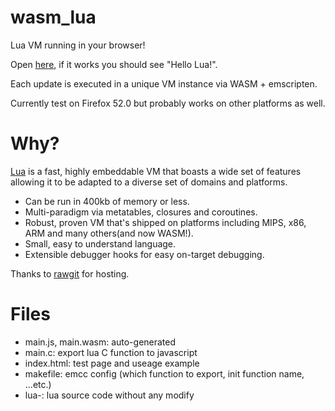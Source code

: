 # wasm_lua
Lua VM running in your browser!

Open [here](https://cdn.rawgit.com/vvanders/wasm_lua/d68f46a8/main.html), if it works you should see "Hello Lua!".

Each update is executed in a unique VM instance via WASM + emscripten.

Currently test on Firefox 52.0 but probably works on other platforms as well.

# Why?
[Lua](https://en.wikipedia.org/wiki/Lua_(programming_language)) is a fast, highly embeddable VM that boasts a wide set of features allowing it to be adapted to a diverse set of domains and platforms.

* Can be run in 400kb of memory or less.
* Multi-paradigm via metatables, closures and coroutines.
* Robust, proven VM that's shipped on platforms including MIPS, x86, ARM and many others(and now WASM!).
* Small, easy to understand language.
* Extensible debugger hooks for easy on-target debugging.

Thanks to [rawgit](http://rawgit.com/) for hosting.

# Files
- main.js, main.wasm: auto-generated
- main.c: export lua C function to javascript
- index.html: test page and useage example
- makefile: emcc config (which function to export, init function name, ...etc.)
- lua-<version>: lua source code without any modify